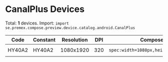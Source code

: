 # CanalPlus Devices

Total: **1** devices. Import: `import se.premex.compose.preview.device.catalog.android.CanalPlus`

| Code | Constant | Resolution | DPI | Compose Spec | Preview Usage |
|------|----------|------------|-----|-------------|---------------|
| HY40A2 | HY40A2 | 1080x1920 | 320 | `spec:width=1080px,height=1920px,dpi=320` | `@Preview(device = CanalPlus.HY40A2)` |

<!-- Generated automatically. Do not edit manually. -->
